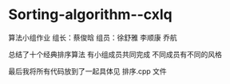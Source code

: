 # Sorting-algorithm--cxlq
算法小组作业
组长：蔡俊晗
组员：徐舒雅 李顺康 乔航

总结了十个经典排序算法
有小组成员共同完成
不同成员有不同的风格

最后我将所有代码放到了一起具体见 排序.cpp 文件


